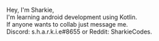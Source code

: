 Hey, I'm Sharkie,<br/>
I'm learning android development using Kotlin.<br/>
If anyone wants to collab just message me.<br/>
Discord: s.h.a.r.k.i.e#8655 or Reddit: SharkieCodes.
